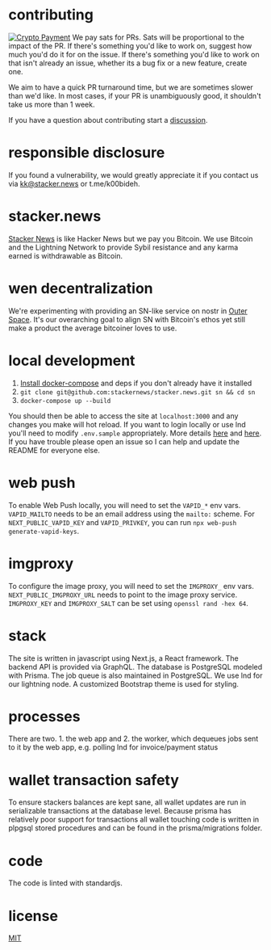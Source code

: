 # contributing

[![Crypto Payment](https://paybadge.profullstack.com/badge.svg)](https://paybadge.profullstack.com/?tickers=btc%2Ceth%2Csol%2Cusdc)
We pay sats for PRs. Sats will be proportional to the impact of the PR. If there's something you'd like to work on, suggest how much you'd do it for on the issue. If there's something you'd like to work on that isn't already an issue, whether its a bug fix or a new feature, create one.

We aim to have a quick PR turnaround time, but we are sometimes slower than we'd like. In most cases, if your PR is unambiguously good, it shouldn't take us more than 1 week.

If you have a question about contributing start a [discussion](https://github.com/stackernews/stacker.news/discussions).

# responsible disclosure

If you found a vulnerability, we would greatly appreciate it if you contact us via [kk@stacker.news](mailto:kk@stacker.news) or t.me/k00bideh.

# stacker.news
[Stacker News](https://stacker.news) is like Hacker News but we pay you Bitcoin. We use Bitcoin and the Lightning Network to provide Sybil resistance and any karma earned is withdrawable as Bitcoin.

# wen decentralization
We're experimenting with providing an SN-like service on nostr in [Outer Space](https://outer.space). It's our overarching goal to align SN with Bitcoin's ethos yet still make a product the average bitcoiner loves to use.

# local development
1. [Install docker-compose](https://docs.docker.com/compose/install/) and deps if you don't already have it installed
2. `git clone git@github.com:stackernews/stacker.news.git sn && cd sn`
3. `docker-compose up --build`

You should then be able to access the site at `localhost:3000` and any changes you make will hot reload. If you want to login locally or use lnd you'll need to modify `.env.sample` appropriately. More details [here](./docs/local-auth.md) and [here](./docs/local-lnd.md). If you have trouble please open an issue so I can help and update the README for everyone else.

# web push

To enable Web Push locally, you will need to set the `VAPID_*` env vars. `VAPID_MAILTO` needs to be an email address using the `mailto:` scheme. For `NEXT_PUBLIC_VAPID_KEY` and `VAPID_PRIVKEY`, you can run `npx web-push generate-vapid-keys`.

# imgproxy

To configure the image proxy, you will need to set the `IMGPROXY_` env vars. `NEXT_PUBLIC_IMGPROXY_URL` needs to point to the image proxy service. `IMGPROXY_KEY` and `IMGPROXY_SALT` can be set using `openssl rand -hex 64`.

# stack
The site is written in javascript using Next.js, a React framework. The backend API is provided via GraphQL. The database is PostgreSQL modeled with Prisma. The job queue is also maintained in PostgreSQL. We use lnd for our lightning node. A customized Bootstrap theme is used for styling.

# processes
There are two. 1. the web app and 2. the worker, which dequeues jobs sent to it by the web app, e.g. polling lnd for invoice/payment status

# wallet transaction safety
To ensure stackers balances are kept sane, all wallet updates are run in serializable transactions at the database level. Because prisma has relatively poor support for transactions all wallet touching code is written in plpgsql stored procedures and can be found in the prisma/migrations folder.

# code
The code is linted with standardjs.

# license
[MIT](https://choosealicense.com/licenses/mit/)
